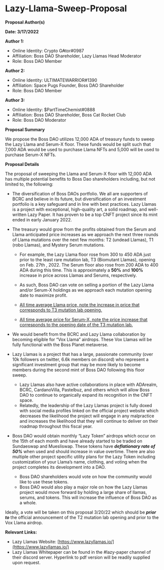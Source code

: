 # Lazy-Llama-Sweep-Proposal
**Proposal Author(s)**

**Date: 3/17/2022**

**Author 1:**

-   Online Identity: Crypto G₳tor#0987
-   Affiliation: Boss DAO Shareholder, Lazy Llamas Head Moderator
-   Role: Boss DAO Member

**Author 2:**

-   Online Identity: ULTIMATEWARRIOR#1390
-   Affiliation: Space Pugs Founder, Boss DAO Shareholder
-   Role: Boss DAO Member

**Author 3:**

-   Online Identity: $PartTimeChemist#0888
-   Affiliation: Boss DAO Shareholder, Boss Cat Rocket Club
-   Role: Boss DAO Moderator

**Proposal Summary**

We propose the Boss DAO utilizes 12,000 ADA of treasury funds to sweep the Lazy Llama and Serum-X floor. These funds would be split such that 7,000 ADA would be used to purchase Llama NFTs and 5,000 will be used to purchase Serum-X NFTs.

**Proposal Details**

The proposal of sweeping the Llama and Serum-X floor with 12,000 ADA has multiple potential benefits to Boss Dao shareholders including, but not limited to, the following:

 - The diversification of Boss DAOs portfolio. We all are supporters of BCRC and believe in its future, but diversification of an investment portfolio is a key safeguard and in line with best practices. Lazy Llamas is a project with exceptional, high-quality art, a solid roadmap, and well-written Lazy Paper. It has proven to be a top CNFT project since its mint ended in early January 2022.
 - The treasury would grow from the profits obtained from the Serum and Llama anticipated price increases as we approach the next three rounds of Llama mutations over the next few months: T2 (undead Llamas), T1 (robo Llamas), and Mystery Serum mutations.
	
	 - For example, the Lazy Llama floor rose from 300 to 450 ADA just prior to the least rare mutation lab, T3 (Biomutant Llamas), opening on Feb. 27th , 2022. The Serum floor also rose from 200 ADA to 400 ADA during this time. This is approximately a **50%** and **100%** increase in price across Llamas and Serums, respectively.
	 - As such, Boss DAO can vote on selling a portion of the Lazy Llama and/or Serum-X holdings as we approach each mutation opening date to maximize profit.
	
	 - [All time average Llama price, note the increase in price that corresponds to T3 mutation lab opening.](https://cnftanalytics.io/php/searchStats.php/?search=Lazy%20Llamas,&search_type=2,&chart_type=2&time_range=trAllSelector)
	 - [All time average price for Serum-X, note the price increase that corresponds to the opening date of the T3 mutation lab.](https://cnftanalytics.io/php/searchStats.php/?search=Lazy%20Llamas%20Serum-X,&search_type=2,&chart_type=2&time_range=trAllSelector)
 - We would benefit from the BCRC and Lazy Llama collaboration by becoming eligible for “Vox Llama” airdrops. These Vox Llamas will be fully functional with the Boss Planet metaverse.
 
 - Lazy Llamas is a project that has a large, passionate community (over 10k followers on twitter, 6.6k members on discord) who represent a significant investment group that may be more likely to become members during the second mint of Boss DAO following this floor sweep.
	 - Lazy Llamas also have active collaborations in place with ADArealm, BCRC, CardanoVilla, Pastelbuz, and others which will allow Boss DAO to continue to organically expand its recognition in the CNFT space.
	 - Relatedly, the leadership of the Lazy Llamas project is fully doxed with social media profiles linked on the official project website which decreases the likelihood the project will engage in any malpractice and increases the likelihood that they will continue to deliver on their roadmap throughout this fiscal year.
 - Boss DAO would obtain monthly “Lazy Token” airdrops which occur on the 15th of each month and have already started to be traded on Sundaeswap and Muesliswap. These tokens have **_deflationary rate of 50%_** when used and should increase in value overtime. There are also multiple other project specific utility plans for the Lazy Token including customization of your Llama’s name, clothing, and voting when the project completes its development into a DAO.
	 - Boss DAO shareholders would vote on how the community would like to use these tokens.
	 - Boss DAO would also play a major role on how the Lazy Llamas project would move forward by holding a large share of llamas, serums, and tokens. This will increase the influence of Boss DAO as a whole.

Ideally, a vote will be taken on this proposal 3/20/22 which should be **_prior to_** the official announcement of the T2 mutation lab opening and prior to the Vox Llama airdrop.

**Relevant Links:**
-   Lazy Llamas Website: [https://www.lazyllamas.io/](https://www.lazyllamas.io/)
-   Lazy Llamas Whitepaper can be found in the #lazy-paper channel of their discord server. Hyperlink to pdf version will be readily supplied upon request.
